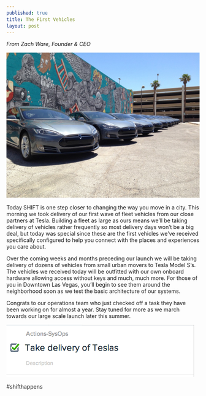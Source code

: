 ```yaml
---
published: true
title: The First Vehicles
layout: post
---
```

*From Zach Ware, Founder & CEO*

![Cars](../public/images/2014-06-14-11.31.57-1024x768.jpg)

Today SHIFT is one step closer to changing the way you move in a city. This morning we took delivery of our first wave of fleet vehicles from our close partners at Tesla. Building a fleet as large as ours means we’ll be taking delivery of vehicles rather frequently so most delivery days won’t be a big deal, but today was special since these are the first vehicles we’ve received specifically configured to help you connect with the places and experiences you care about.

Over the coming weeks and months preceding our launch we will be taking delivery of dozens of vehicles from small urban movers to Tesla Model S’s. The vehicles we received today will be outfitted with our own onboard hardware allowing access without keys and much, much more. For those of you in Downtown Las Vegas, you’ll begin to see them around the neighborhood soon as we test the basic architecture of our systems.

Congrats to our operations team who just checked off a task they have been working on for almost a year. Stay tuned for more as we march towards our large scale launch later this summer.

![Cars](../public/images/Screenshot-2014-06-14-11.56.05.png)

#shifthappens